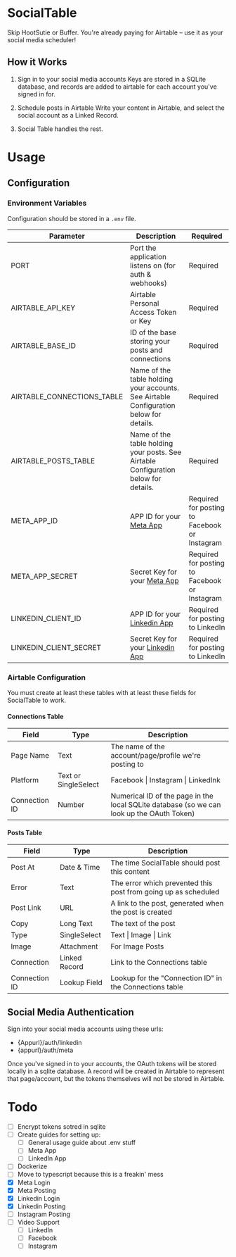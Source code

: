 # SocialTable
Skip HootSutie or Buffer.  You're already paying for Airtable – use it as your social media scheduler!

## How it Works
1. Sign in to your social media accounts
   Keys are stored in a SQLite database, and records are added to airtable for each account you've signed in for.

2. Schedule posts in Airtable
   Write your content in Airtable, and select the social account as a Linked Record.

3. Social Table handles the rest.

# Usage
## Configuration
### Environment Variables
Configuration should be stored in a `.env` file.

| Parameter | Description | Required |
| --- | --- | --- |
| PORT | Port the application listens on (for auth & webhooks) | Required |
| AIRTABLE_API_KEY | Airtable Personal Access Token or Key | Required |
| AIRTABLE_BASE_ID | ID of the base storing your posts and connections | Required |
| AIRTABLE_CONNECTIONS_TABLE | Name of the table holding your accounts.  See Airtable Configuration below for details. | Required |
| AIRTABLE_POSTS_TABLE | Name of the table holding your posts. See Airtable Configuration below for details. | Required |
| META_APP_ID | APP ID for your [Meta App](https://developers.facebook.com/apps) | Required for posting to Facebook or Instagram |
| META_APP_SECRET | Secret Key for your [Meta App](https://developers.facebook.com/apps) | Required for posting to Facebook or Instagram |
| LINKEDIN_CLIENT_ID | APP ID for your [Linkedin App](https://developers.facebook.com/apps) | Required for posting to LinkedIn |
| LINKEDIN_CLIENT_SECRET | Secret Key for your [Linkedin App](https://developers.facebook.com/apps) | Required for posting to LinkedIn |

### Airtable Configuration
You must create at least these tables with at least these fields for SocialTable to work.

#### Connections Table

| Field | Type | Description | 
| --- | --- | --- |
| Page Name | Text | The name of the account/page/profile we're posting to | 
| Platform | Text or SingleSelect | Facebook \| Instagram \| LinkedInk |
| Connection ID | Number | Numerical ID of the page in the local SQLite database (so we can look up the OAuth Token) |


#### Posts Table

| Field | Type | Description | 
| --- | --- | --- |
| Post At | Date & Time | The time SocialTable should post this content | 
| Error | Text | The error which prevented this post from going up as scheduled |
| Post Link | URL | A link to the post, generated when the post is created |
| Copy | Long Text | The text of the post | 
| Type | SingleSelect | Text \| Image \| Link | 
| Image | Attachment | For Image Posts | 
| Connection | Linked Record | Link to the Connections table | 
| Connection ID | Lookup Field | Lookup for the "Connection ID" in the Connections table | 



## Social Media Authentication
Sign into your social media accounts using these urls:
- {Appurl}/auth/linkedin
- {appurl}/auth/meta

Once you've signed in to your accounts, the OAuth tokens will be stored locally in a sqlite database.  A record will be created in Airtable to represent that page/account, but the tokens themselves will not be stored in Airtable. 

# Todo
- [ ] Encrypt tokens sotred in sqlite
- [ ] Create guides for setting up:
    - [ ] General usage guide about .env stuff
    - [ ] Meta App
    - [ ] LinkedIn App
- [ ] Dockerize
- [ ] Move to typescript because this is a freakin' mess
- [X] Meta Login
- [X] Meta Posting
- [X] Linkedin Login
- [X] Linkedin Posting
- [ ] Instagram Posting
- [ ] Video Support
   - [ ] LinkedIn
   - [ ] Facebook
   - [ ] Instagram